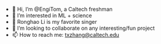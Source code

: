 - 👋 Hi, I’m @EngiTom, a Caltech freshman
- 👀 I’m interested in ML + science
- 🌱 Ronghao Li is my favorite singer
- 💞️ I’m looking to collaborate on any interesting/fun project
- 📫 How to reach me: [txzhang@caltech.edu](mailto:txzhang@caltech.edu)
